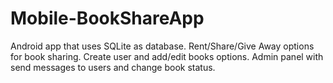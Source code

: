 # Mobile-BookShareApp
Android app that uses SQLite as database. 
Rent/Share/Give Away options for book sharing. 
Create user and add/edit books options. 
Admin panel with send messages to users and change book status.

